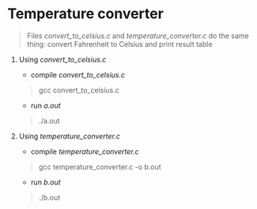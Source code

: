 
# Temperature converter

> Files *convert_to_celsius.c* and *temperature_converter.c* do the same thing:
> convert Fahrenheit to Celsius  and print result table

1.  Using *convert_to_celsius.c*
    - compile *convert_to_celsius.c*

    > gcc convert_to_celsius.c

    - run *a.out*

    > ./a.out

2.  Using *temperature_converter.c*
    - compile *temperature_converter.c* 

    > gcc temperature_converter.c -o b.out

       - run *b.out*

    > ./b.out
